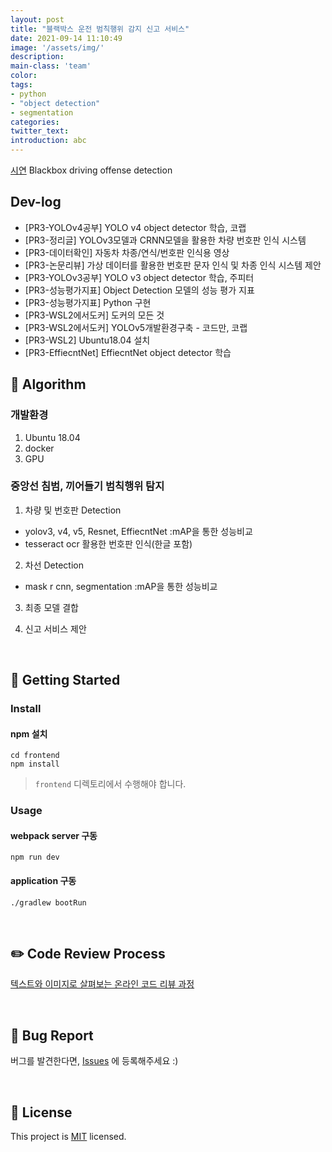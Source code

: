 ```yaml
---
layout: post
title: "블랙박스 운전 범칙행위 감지 신고 서비스"
date: 2021-09-14 11:10:49
image: '/assets/img/'
description:
main-class: 'team'
color:
tags:
- python
- "object detection"
- segmentation
categories: 
twitter_text:
introduction: abc
---
```


[시연](#) Blackbox driving offense detection

## Dev-log
- [PR3-YOLOv4공부] YOLO v4 object detector 학습, 코랩
- [PR3-정리글] YOLOv3모델과 CRNN모델을 활용한 차량 번호판 인식 시스템
- [PR3-데이터확인] 자동차 차종/연식/번호판 인식용 영상
- [PR3-논문리뷰] 가상 데이터를 활용한 번호판 문자 인식 및 차종 인식 시스템 제안
- [PR3-YOLOv3공부] YOLO v3 object detector 학습, 주피터
- [PR3-성능평가지표] Object Detection 모델의 성능 평가 지표
- [PR3-성능평가지표] Python 구현
- [PR3-WSL2에서도커] 도커의 모든 것
- [PR3-WSL2에서도커] YOLOv5개발환경구축 - 코드만, 코랩
- [PR3-WSL2] Ubuntu18.04 설치
- [PR3-EffiecntNet] EffiecntNet object detector 학습

## 🚀 Algorithm

### 개발환경
1. Ubuntu 18.04
2. docker
3. GPU

### 중앙선 침범, 끼어들기 범칙행위 탐지
1. 차량 및 번호판 Detection
- yolov3, v4, v5, Resnet, EffiecntNet :mAP을 통한 성능비교
- tesseract ocr 활용한 번호판 인식(한글 포함) 

2. 차선 Detection
- mask r cnn, segmentation :mAP을 통한 성능비교

3. 최종 모델 결합

4. 신고 서비스 제안

<br>

## 🚀 Getting Started

### Install
#### npm 설치
```
cd frontend
npm install
```
> `frontend` 디렉토리에서 수행해야 합니다.

### Usage
#### webpack server 구동
```
npm run dev
```
#### application 구동
```
./gradlew bootRun
```
<br>

## ✏️ Code Review Process
[텍스트와 이미지로 살펴보는 온라인 코드 리뷰 과정](#)

<br>

## 🐞 Bug Report

버그를 발견한다면, [Issues](#) 에 등록해주세요 :)

<br>

## 📝 License

This project is [MIT](#) licensed.